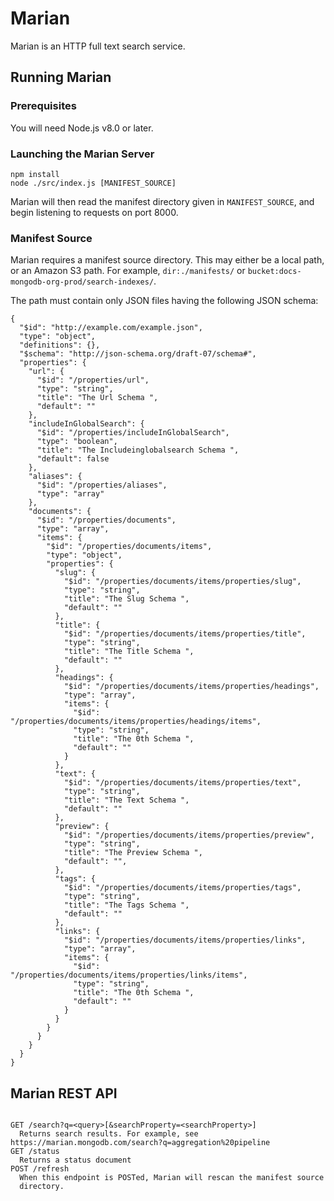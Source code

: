 # Marian

Marian is an HTTP full text search service.

## Running Marian

### Prerequisites

You will need Node.js v8.0 or later.

###

### Launching the Marian Server

```
npm install
node ./src/index.js [MANIFEST_SOURCE]
```

Marian will then read the manifest directory given in `MANIFEST_SOURCE`, and
begin listening to requests on port 8000.

### Manifest Source

Marian requires a manifest source directory. This may either be a local
path, or an Amazon S3 path. For example, `dir:./manifests/` or
`bucket:docs-mongodb-org-prod/search-indexes/`.

The path must contain only JSON files having the following JSON schema:

```
{
  "$id": "http://example.com/example.json",
  "type": "object",
  "definitions": {},
  "$schema": "http://json-schema.org/draft-07/schema#",
  "properties": {
    "url": {
      "$id": "/properties/url",
      "type": "string",
      "title": "The Url Schema ",
      "default": ""
    },
    "includeInGlobalSearch": {
      "$id": "/properties/includeInGlobalSearch",
      "type": "boolean",
      "title": "The Includeinglobalsearch Schema ",
      "default": false
    },
    "aliases": {
      "$id": "/properties/aliases",
      "type": "array"
    },
    "documents": {
      "$id": "/properties/documents",
      "type": "array",
      "items": {
        "$id": "/properties/documents/items",
        "type": "object",
        "properties": {
          "slug": {
            "$id": "/properties/documents/items/properties/slug",
            "type": "string",
            "title": "The Slug Schema ",
            "default": ""
          },
          "title": {
            "$id": "/properties/documents/items/properties/title",
            "type": "string",
            "title": "The Title Schema ",
            "default": ""
          },
          "headings": {
            "$id": "/properties/documents/items/properties/headings",
            "type": "array",
            "items": {
              "$id": "/properties/documents/items/properties/headings/items",
              "type": "string",
              "title": "The 0th Schema ",
              "default": ""
            }
          },
          "text": {
            "$id": "/properties/documents/items/properties/text",
            "type": "string",
            "title": "The Text Schema ",
            "default": ""
          },
          "preview": {
            "$id": "/properties/documents/items/properties/preview",
            "type": "string",
            "title": "The Preview Schema ",
            "default": "",
          },
          "tags": {
            "$id": "/properties/documents/items/properties/tags",
            "type": "string",
            "title": "The Tags Schema ",
            "default": ""
          },
          "links": {
            "$id": "/properties/documents/items/properties/links",
            "type": "array",
            "items": {
              "$id": "/properties/documents/items/properties/links/items",
              "type": "string",
              "title": "The 0th Schema ",
              "default": ""
            }
          }
        }
      }
    }
  }
}
```

## Marian REST API

```

GET /search?q=<query>[&searchProperty=<searchProperty>]
  Returns search results. For example, see https://marian.mongodb.com/search?q=aggregation%20pipeline
GET /status
  Returns a status document
POST /refresh
  When this endpoint is POSTed, Marian will rescan the manifest source
  directory.

```
